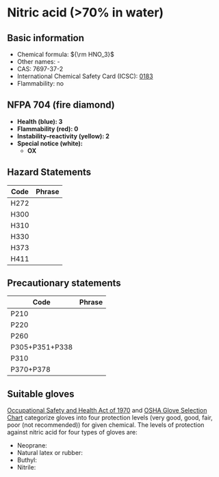 # Nitric acid (>70% in water)

## Basic information

- Chemical formula: ${\rm HNO_3}$
- Other names: -
- CAS: 7697-37-2
- International Chemical Safety Card (ICSC): [0183](https://inchem.org/documents/icsc/icsc/eics0183.htm)
- Flammability: no

## NFPA 704 (fire diamond)

- **Health (blue): 3**
- **Flammability (red): 0**
- **Instability–reactivity (yellow): 2**
- **Special notice (white):**
	- **OX**

## Hazard Statements

| Code | Phrase |
| ---- | ------ |
| H272 |        |
| H300 |        |
| H310 |        |
| H330 |        |
| H373 |        |
| H411 |        |

## Precautionary statements

| Code           | Phrase |
| -------------- | ------ |
| P210           |        |
| P220           |        |
| P260           |        |
| P305+P351+P338 |        |
| P310           |        |
| P370+P378      |        |

## Suitable gloves

[Occupational Safety and Health Act of 1970](https://www.osha.gov/sites/default/files/publications/osha3151.pdf) and [OSHA Glove Selection Chart](https://safety.fsu.edu/safety_manual/OSHA%20Glove%20Selection%20Chart.pdf) categorize gloves into four protection levels (very good, good, fair, poor (not recommended)) for given chemical. The levels of protection against nitric acid for four types of gloves are:

- Neoprane: 
- Natural latex or rubber: 
- Buthyl: 
- Nitrile: 
